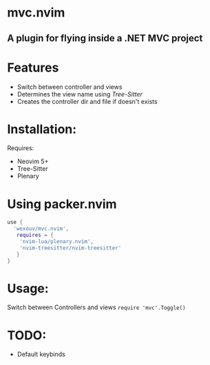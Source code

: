 # mvc.nvim
## A plugin for flying inside a .NET MVC project

# Features
- Switch between controller and views
- Determines the view name using *Tree-Sitter*
- Creates the controller dir and file if doesn't exists

# Installation:
Requires:
- Neovim 5+
- Tree-Sitter
- Plenary
# Using packer.nvim
```lua
use {
  'wexouv/mvc.nvim',
   requires = {
    'nvim-lua/plenary.nvim',
    'nvim-treesitter/nvim-treesitter'
   }
}
```
# Usage:
Switch between Controllers and views ```require 'mvc'.Toggle()```

# TODO:
- Default keybinds
